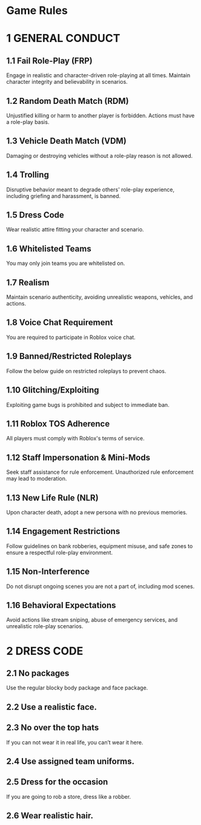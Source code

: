 # Game Rules

# 1 GENERAL CONDUCT

## 1.1 Fail Role-Play (FRP)
Engage in realistic and character-driven role-playing at all times. Maintain character integrity and believability in scenarios.

## 1.2 Random Death Match (RDM)
Unjustified killing or harm to another player is forbidden. Actions must have a role-play basis.

## 1.3 Vehicle Death Match (VDM)
Damaging or destroying vehicles without a role-play reason is not allowed.

## 1.4 Trolling
Disruptive behavior meant to degrade others' role-play experience, including griefing and harassment, is banned.

## 1.5 Dress Code
Wear realistic attire fitting your character and scenario.

## 1.6 Whitelisted Teams
You may only join teams you are whitelisted on.

## 1.7 Realism
Maintain scenario authenticity, avoiding unrealistic weapons, vehicles, and actions.

## 1.8 Voice Chat Requirement
You are required to participate in Roblox voice chat.

## 1.9 Banned/Restricted Roleplays
Follow the below guide on restricted roleplays to prevent chaos.

## 1.10 Glitching/Exploiting
Exploiting game bugs is prohibited and subject to immediate ban.

## 1.11 Roblox TOS Adherence
All players must comply with Roblox's terms of service.

## 1.12 Staff Impersonation & Mini-Mods
Seek staff assistance for rule enforcement. Unauthorized rule enforcement may lead to moderation.

## 1.13 New Life Rule (NLR)
Upon character death, adopt a new persona with no previous memories.

## 1.14 Engagement Restrictions
Follow guidelines on bank robberies, equipment misuse, and safe zones to ensure a respectful role-play environment.

## 1.15 Non-Interference
Do not disrupt ongoing scenes you are not a part of, including mod scenes.

## 1.16 Behavioral Expectations
Avoid actions like stream sniping, abuse of emergency services, and unrealistic role-play scenarios.

# 2 DRESS CODE

## 2.1 No packages
Use the regular blocky body package and face package.

## 2.2 Use a realistic face.

## 2.3 No over the top hats
If you can not wear it in real life, you can’t wear it here.

## 2.4 Use assigned team uniforms.

## 2.5 Dress for the occasion
If you are going to rob a store, dress like a robber.

## 2.6 Wear realistic hair.
